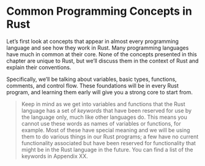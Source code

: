 # Common Programming Concepts in Rust

Let’s first look at concepts that appear in almost every programming language
and see how they work in Rust. Many programming languages have much in common at
their core. None of the concepts presented in this chapter are unique to Rust,
but we’ll discuss them in the context of Rust and explain their conventions.

Specifically, we’ll be talking about variables, basic types, functions,
comments, and control flow. These foundations will be in every Rust
program, and learning them early will give you a strong core to start from.

<!-- PROD: START BOX -->

> Keep in mind as we get into variables and functions that the Rust language has
> a set of *keywords* that have been reserved for use by the language only, much
> like other languages do. This means you cannot use these words as names of
> variables or functions, for example. Most of these have special meaning and we
> will be using them to do various things in our Rust programs; a few have no
> current functionality associated but have been reserved for functionality that
> might be in the Rust language in the future. You can find a list of the
> keywords in Appendix XX.

<!-- PROD: END BOX -->

